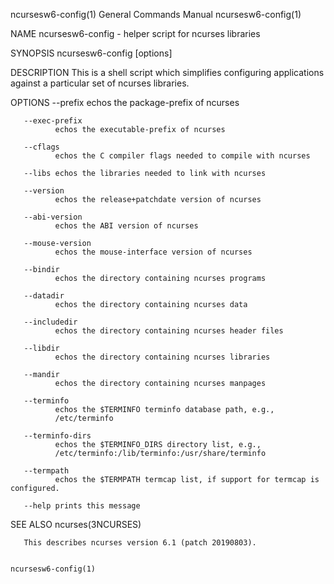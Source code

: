 ncursesw6-config(1)                                                                        General Commands Manual                                                                        ncursesw6-config(1)

NAME
       ncursesw6-config - helper script for ncurses libraries

SYNOPSIS
       ncursesw6-config [options]

DESCRIPTION
       This is a shell script which simplifies configuring applications against a particular set of ncurses libraries.

OPTIONS
       --prefix
              echos the package-prefix of ncurses

       --exec-prefix
              echos the executable-prefix of ncurses

       --cflags
              echos the C compiler flags needed to compile with ncurses

       --libs echos the libraries needed to link with ncurses

       --version
              echos the release+patchdate version of ncurses

       --abi-version
              echos the ABI version of ncurses

       --mouse-version
              echos the mouse-interface version of ncurses

       --bindir
              echos the directory containing ncurses programs

       --datadir
              echos the directory containing ncurses data

       --includedir
              echos the directory containing ncurses header files

       --libdir
              echos the directory containing ncurses libraries

       --mandir
              echos the directory containing ncurses manpages

       --terminfo
              echos the $TERMINFO terminfo database path, e.g.,
              /etc/terminfo

       --terminfo-dirs
              echos the $TERMINFO_DIRS directory list, e.g.,
              /etc/terminfo:/lib/terminfo:/usr/share/terminfo

       --termpath
              echos the $TERMPATH termcap list, if support for termcap is configured.

       --help prints this message

SEE ALSO
       ncurses(3NCURSES)

       This describes ncurses version 6.1 (patch 20190803).

                                                                                                                                                                                          ncursesw6-config(1)
